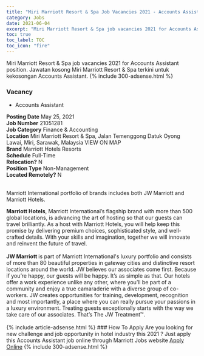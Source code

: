```yaml
---
title: "Miri Marriott Resort & Spa Job Vacancies 2021 - Accounts Assistant" 
category: Jobs 
date: 2021-06-04 
excerpt: "Miri Marriott Resort & Spa job vacancies 2021 for Accounts Assistant position. Jawatan kosong Miri Marriott Resort & Spa terkini untuk kekosongan Accounts Assistant." 
toc: true 
toc_label: TOC 
toc_icon: "fire" 
--- 
```


Miri Marriott Resort & Spa job vacancies 2021 for Accounts Assistant position. Jawatan kosong Miri Marriott Resort & Spa terkini untuk kekosongan Accounts Assistant. 
{% include 300-adsense.html %} 
### Vacancy 
- Accounts Assistant 
<div><div><b>Posting Date</b> May 25, 2021<br><b>Job Number</b> 21051281<br><b>Job Category</b> Finance &amp; Accounting<br><b>Location</b> Miri Marriott Resort &amp; Spa, Jalan Temenggong Datuk Oyong Lawai, Miri, Sarawak, Malaysia VIEW ON MAP<br><b>Brand</b> Marriott Hotels Resorts<br><b>Schedule</b> Full-Time<br><b>Relocation?</b> N<br><b>Position Type</b> Non-Management<br><b>Located Remotely?</b> N<br><br><p>Marriott International portfolio of brands includes both JW Marriott and Marriott Hotels.<br></p> <div> <b>Marriott Hotels</b>, Marriott International&#8217;s flagship brand with more than 500 global locations, is advancing the art of hosting so that our guests can travel brilliantly. As a host with Marriott Hotels, you will help keep this promise by delivering premium choices, sophisticated style, and well-crafted details. With your skills and imagination, together we will innovate and reinvent the future of travel. </div> <div> <br> </div> <div> <b>JW Marriott </b>is part of Marriott International's luxury portfolio and consists of more than 80 beautiful properties in gateway cities and distinctive resort locations around the world. JW believes our associates come first. Because if you&#8217;re happy, our guests will be happy. It&#8217;s as simple as that. Our hotels offer a work experience unlike any other, where you&#8217;ll be part of a community and enjoy a true camaraderie with a diverse group of co-workers. JW creates opportunities for training, development, recognition and most importantly, a place where you can really pursue your passions in a luxury environment. Treating guests exceptionally starts with the way we take care of our associates. That&#8217;s The JW Treatment&#8482;. </div><br></div></div> 
{% include article-adsense.html %} 
### How To Apply 
Are you looking for new challenge and job opportunity in hotel industry this 2021 ?
Just apply this Accounts Assistant job online through Marriott Jobs website 
<a href="https://jobs.marriott.com/marriott/jobs/21051281?lang=en-us" class="btn btn--info" target="_blank" rel="nofollow noopenner">Apply Online</a> 
{% include 300-adsense.html %} 